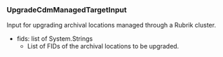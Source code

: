 ### UpgradeCdmManagedTargetInput
Input for upgrading archival locations managed through a Rubrik cluster.

- fids: list of System.Strings
  - List of FIDs of the archival locations to be upgraded.

